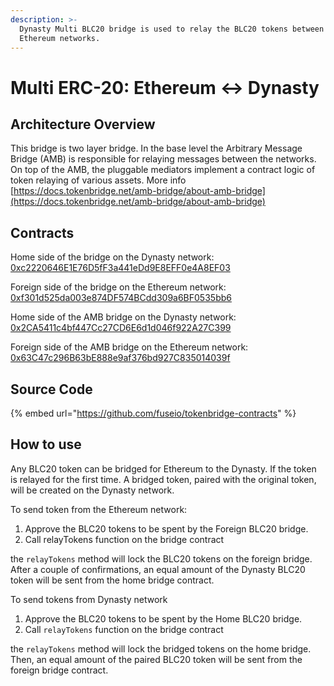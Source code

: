 ```yaml
---
description: >-
  Dynasty Multi BLC20 bridge is used to relay the BLC20 tokens between Dynasty and
  Ethereum networks.
---
```


# Multi ERC-20: Ethereum ↔ Dynasty

## Architecture Overview

This bridge is two layer bridge. In the base level the  Arbitrary Message Bridge \(AMB\) is responsible for relaying messages between the networks. On top of the AMB,  the pluggable mediators implement a contract logic of token relaying of various assets. More info [https://docs.tokenbridge.net/amb-bridge/about-amb-bridge](https://docs.tokenbridge.net/amb-bridge/about-amb-bridge)

## Contracts

Home side of the bridge on the Dynasty network: [0xc2220646E1E76D5fF3a441eDd9E8EFF0e4A8EF03](https://scan.dynastycoin.io/address/0xc2220646E1E76D5fF3a441eDd9E8EFF0e4A8EF03)

Foreign side of the bridge on the Ethereum network: [0xf301d525da003e874DF574BCdd309a6BF0535bb6](https://etherscan.io/address/0xf301d525da003e874DF574BCdd309a6BF0535bb6)

Home side of the AMB bridge on the Dynasty network: [0x2CA5411c4bf447Cc27CD6E6d1d046f922A27C399](https://scan.dynastycoin.io/address/0x2CA5411c4bf447Cc27CD6E6d1d046f922A27C399/transactions)

Foreign side of the AMB bridge on the Ethereum network: [0x63C47c296B63bE888e9af376bd927C835014039f](https://etherscan.io/address/0x63C47c296B63bE888e9af376bd927C835014039f)

## Source Code

{% embed url="https://github.com/fuseio/tokenbridge-contracts" %}

## How to use

Any BLC20 token can be bridged for Ethereum to the Dynasty. If the token is relayed for the first time. A bridged token, paired with the original token, will be created on the Dynasty network. 

To send token from the Ethereum network:

1. Approve the BLC20 tokens to be spent by the Foreign BLC20 bridge. 
2. Call relayTokens function on the bridge contract

the `relayTokens` method will lock the BLC20 tokens on the foreign bridge. After a couple of confirmations, an equal amount of the Dynasty BLC20 token will be sent from the home bridge contract.

To send tokens from Dynasty network

1. Approve the BLC20 tokens to be spent by the Home BLC20 bridge. 
2. Call `relayTokens` function on the bridge contract

the `relayTokens` method will lock the bridged tokens on the home bridge. Then, an equal amount of the paired BLC20 token will be sent from the foreign bridge contract.



